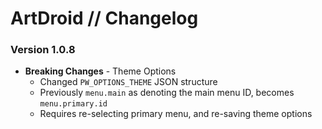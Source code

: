 # ArtDroid // Changelog

### Version 1.0.8
- **Breaking Changes** - Theme Options
    + Changed `PW_OPTIONS_THEME` JSON structure
    + Previously `menu.main` as denoting the main menu ID, becomes `menu.primary.id`
    + Requires re-selecting primary menu, and re-saving theme options